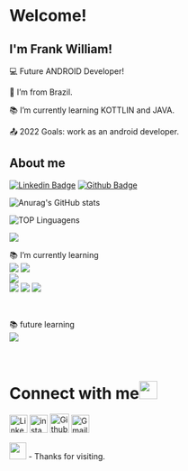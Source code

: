 # Welcome!

 

## I'm Frank William!

 

:computer: Future ANDROID Developer!

:house_with_garden: I’m from Brazil.

:books: I’m currently learning KOTTLIN and JAVA.

:outbox_tray: 2022 Goals: work as an android developer.

 


## About me

[![Linkedin Badge](https://img.shields.io/badge/-LinkedIn-blue?style=flat-square&logo=Linkedin&logoColor=white&link=https://www.linkedin.com/in/frankwra/)]( https://www.linkedin.com/in/frankwra/)
[![Github Badge](https://img.shields.io/badge/-Github-000?style=flat-square&logo=Github&logoColor=white&link=)](https://github.com/Frankwra)

![Anurag's GitHub stats](https://github-readme-stats.vercel.app/api?username=frankwra&show_icons=true&theme=radical) 

![TOP Linguagens](https://github-readme-stats.vercel.app/api/top-langs/?username=frankwra&layout=compact&theme=radical)

<img src="https://img.shields.io/badge/lenovo%20laptop-E2231A?style=for-the-badge&logo=lenovo&logoColor=white" />
<br>

:books: I’m currently learning <br>
<img src="https://img.shields.io/badge/Kotlin-0095D5?style=for-the-badge&logo=kotlin&logoColor=white" />
<img src="https://img.shields.io/badge/Java-ED8B00?style=for-the-badge&logo=java&logoColor=white" />
<br>
<img src="https://img.shields.io/badge/Delphi_RAD_Studio-B22222?style=for-the-badge&logo=delphi&logoColor=white" />
<br>
<img src="https://img.shields.io/badge/HTML5-E34F26?style=for-the-badge&logo=html5&logoColor=white" />
<img src="https://img.shields.io/badge/CSS3-1572B6?style=for-the-badge&logo=css3&logoColor=white" />
<img src="https://img.shields.io/badge/JavaScript-323330?style=for-the-badge&logo=javascript&logoColor=F7DF1E" />

<br>

:books: future learning <br>
<img src="https://img.shields.io/badge/Swift-FA7343?style=for-the-badge&logo=swift&logoColor=white" />

<br>

# Connect with me<img src="https://github.com/TheDudeThatCode/TheDudeThatCode/blob/master/Assets/Handshake.gif" height="32px">


[<img src="https://github.com/TheDudeThatCode/TheDudeThatCode/blob/master/Assets/Linkedin.svg" alt="Linkedin Logo" width="32">](https://in.linkedin.com/in/frankwra)    [<img src="https://github.com/TheDudeThatCode/TheDudeThatCode/blob/master/Assets/Instagram.svg" alt="instagram logo" width="32">](https://www.instagram.com/frank_wra/)    [<img src="https://cdn.svgporn.com/logos/github-icon.svg" alt="Github logo" width="34">](https://github.com/frankwra)     [<img src="https://github.com/TheDudeThatCode/TheDudeThatCode/blob/master/Assets/Gmail.svg" alt="Gmail logo" height="32">](mailto:frankwra@gmail.com)


<img src=https://github.com/TheDudeThatCode/TheDudeThatCode/blob/master/Assets/Earth.gif width="30">
- Thanks for visiting.

